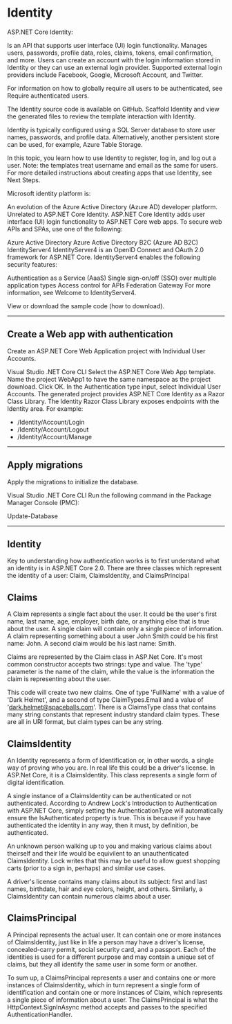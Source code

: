 # Identity

ASP.NET Core Identity:

Is an API that supports user interface (UI) login functionality.
Manages users, passwords, profile data, roles, claims, tokens, email confirmation, and more.
Users can create an account with the login information stored in Identity or they can use an external login provider. Supported external login providers include Facebook, Google, Microsoft Account, and Twitter.

For information on how to globally require all users to be authenticated, see Require authenticated users.

The Identity source code is available on GitHub. Scaffold Identity and view the generated files to review the template interaction with Identity.

Identity is typically configured using a SQL Server database to store user names, passwords, and profile data. Alternatively, another persistent store can be used, for example, Azure Table Storage.

In this topic, you learn how to use Identity to register, log in, and log out a user. Note: the templates treat username and email as the same for users. For more detailed instructions about creating apps that use Identity, see Next Steps.

Microsoft identity platform is:

An evolution of the Azure Active Directory (Azure AD) developer platform.
Unrelated to ASP.NET Core Identity.
ASP.NET Core Identity adds user interface (UI) login functionality to ASP.NET Core web apps. To secure web APIs and SPAs, use one of the following:

Azure Active Directory
Azure Active Directory B2C (Azure AD B2C)
IdentityServer4
IdentityServer4 is an OpenID Connect and OAuth 2.0 framework for ASP.NET Core. IdentityServer4 enables the following security features:

Authentication as a Service (AaaS)
Single sign-on/off (SSO) over multiple application types
Access control for APIs
Federation Gateway
For more information, see Welcome to IdentityServer4.

View or download the sample code (how to download).

---

## Create a Web app with authentication
Create an ASP.NET Core Web Application project with Individual User Accounts.

Visual Studio
.NET Core CLI
Select the ASP.NET Core Web App template. Name the project WebApp1 to have the same namespace as the project download. Click OK.
In the Authentication type input, select Individual User Accounts.
The generated project provides ASP.NET Core Identity as a Razor Class Library. The Identity Razor Class Library exposes endpoints with the Identity area. For example:

- /Identity/Account/Login
- /Identity/Account/Logout
- /Identity/Account/Manage

---

## Apply migrations
Apply the migrations to initialize the database.

Visual Studio
.NET Core CLI
Run the following command in the Package Manager Console (PMC):

Update-Database

---

## Identity

Key to understanding how authentication works is to first understand what an identity is in ASP.NET Core 2.0. There are three classes which represent the identity of a user: Claim, ClaimsIdentity, and ClaimsPrincipal

## Claims

A Claim represents a single fact about the user. It could be the user's first name, last name, age, employer, birth date, or anything else that is true about the user. A single claim will contain only a single piece of information. A claim representing something about a user John Smith could be his first name: John. A second claim would be his last name: Smith.

Claims are represented by the Claim class in ASP.Net Core. It's most common constructor accepts two strings: type and value. The 'type' parameter is the name of the claim, while the value is the information the claim is representing about the user.

This code will create two new claims. One of type 'FullName' with a value of 'Dark Helmet', and a second of type ClaimTypes.Email and a value of 'dark.helmet@spaceballs.com'. There is a ClaimsType class that contains many string constants that represent industry standard claim types. These are all in URI format, but claim types can be any string.

## ClaimsIdentity

An Identity represents a form of identification or, in other words, a single way of proving who you are. In real life this could be a driver's license. In ASP.Net Core, it is a ClaimsIdentity. This class represents a single form of digital identification.

A single instance of a ClaimsIdentity can be authenticated or not authenticated. According to Andrew Lock's Introduction to Authentication with ASP.NET Core, simply setting the AuthenticationType will automatically ensure the IsAuthenticated property is true. This is because if you have authenticated the identity in any way, then it must, by definition, be authenticated.

An unknown person walking up to you and making various claims about theirself and their life would be equivilent to an unauthenticated ClaimsIdentity. Lock writes that this may be useful to allow guest shopping carts (prior to a sign in, perhaps) and similar use cases.

A driver's license contains many claims about its subject: first and last names, birthdate, hair and eye colors, height, and others. Similarly, a ClaimsIdentity can contain numerous claims about a user.

## ClaimsPrincipal

A Principal represents the actual user. It can contain one or more instances of ClaimsIdentity, just like in life a person may have a driver's license, concealed-carry permit, social security card, and a passport. Each of the identities is used for a different purpose and may contain a unique set of claims, but they all identify the same user in some form or another.

To sum up, a ClaimsPrincipal represents a user and contains one or more instances of ClaimsIdentity, which in turn represent a single form of identification and contain one or more instances of Claim, which represents a single piece of information about a user. The ClaimsPrincipal is what the HttpContext.SignInAsync method accepts and passes to the specified AuthenticationHandler.
